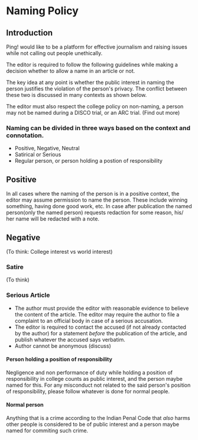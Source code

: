 # Naming Policy

## Introduction 

Ping! would like to be a platform for effective journalism and raising issues while not calling out people unethically.

The editor is required to follow the following guidelines while making a decision whether to allow a name in an article or not.

The key idea at any point is whether the public interest in naming the person justifies the violation of the person's privacy. The conflict between these two is discussed in many contexts as shown below.

The editor must also respect the college policy on non-naming, a person may not be named during a DISCO trial, or an ARC trial. (Find out more)

### Naming can be divided in three ways based on the context and connotation.
+ Positive, Negative, Neutral
+ Satirical or Serious
+ Regular person, or person holding a postion of responsibility

## Positive
In all cases where the naming of the person is in a positive context, the editor may assume permission to name the person. These include winning something, having done good work, etc. In case after publication the named person(only the named person) requests redaction for some reason, his/ her name will be redacted with a note.

## Negative
(To think: College interest vs world interest)
### Satire
(To think)
### Serious Article
+ The author must provide the editor with reasonable evidence to believe the content of the article. The editor may require the author to file a complaint to an official body in case of a serious accusation. 
+ The editor is required to contact the accused (if not already contacted by the author) for a statement *before* the publication of the article, and publish whatever the accused says verbatim. 
+ Author cannot be anonymous (discuss)
#### Person holding a position of responsibility
Negligence and non performance of duty while holding a position of responsibility in college counts as public interest, and the person maybe named for this. For any misconduct not related to the said person's position of responsibility, please follow whatever is done for normal people.
#### Normal person
Anything that is a crime according to the Indian Penal Code that *also* harms other people is considered to be of public interest and a person maybe named for commiting such crime.

